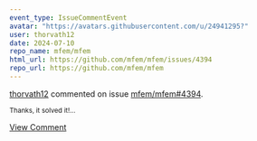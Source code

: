 ```yaml
---
event_type: IssueCommentEvent
avatar: "https://avatars.githubusercontent.com/u/24941295?"
user: thorvath12
date: 2024-07-10
repo_name: mfem/mfem
html_url: https://github.com/mfem/mfem/issues/4394
repo_url: https://github.com/mfem/mfem
---
```


<a href='https://github.com/thorvath12' target='_blank'>thorvath12</a> commented on issue <a href='https://github.com/mfem/mfem/issues/4394' target='_blank'>mfem/mfem#4394</a>.

<small>Thanks, it solved it!...</small>

<a href='https://github.com/mfem/mfem/issues/4394' target='_blank'>View Comment</a>